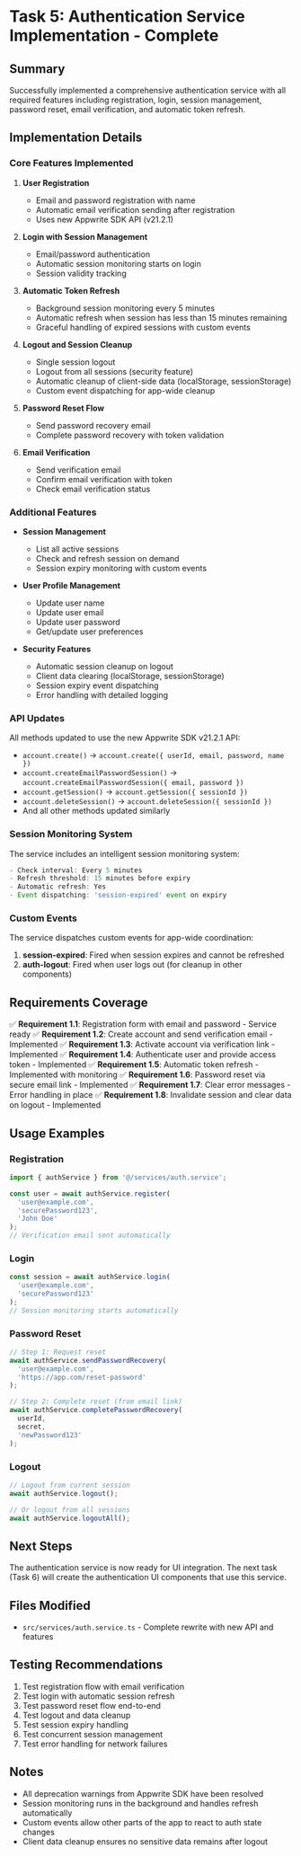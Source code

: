# Task 5: Authentication Service Implementation - Complete

## Summary

Successfully implemented a comprehensive authentication service with all required features including registration, login, session management, password reset, email verification, and automatic token refresh.

## Implementation Details

### Core Features Implemented

1. **User Registration**
   - Email and password registration with name
   - Automatic email verification sending after registration
   - Uses new Appwrite SDK API (v21.2.1)

2. **Login with Session Management**
   - Email/password authentication
   - Automatic session monitoring starts on login
   - Session validity tracking

3. **Automatic Token Refresh**
   - Background session monitoring every 5 minutes
   - Automatic refresh when session has less than 15 minutes remaining
   - Graceful handling of expired sessions with custom events

4. **Logout and Session Cleanup**
   - Single session logout
   - Logout from all sessions (security feature)
   - Automatic cleanup of client-side data (localStorage, sessionStorage)
   - Custom event dispatching for app-wide cleanup

5. **Password Reset Flow**
   - Send password recovery email
   - Complete password recovery with token validation

6. **Email Verification**
   - Send verification email
   - Confirm email verification with token
   - Check email verification status

### Additional Features

- **Session Management**
  - List all active sessions
  - Check and refresh session on demand
  - Session expiry monitoring with custom events

- **User Profile Management**
  - Update user name
  - Update user email
  - Update user password
  - Get/update user preferences

- **Security Features**
  - Automatic session cleanup on logout
  - Client data clearing (localStorage, sessionStorage)
  - Session expiry event dispatching
  - Error handling with detailed logging

### API Updates

All methods updated to use the new Appwrite SDK v21.2.1 API:
- `account.create()` → `account.create({ userId, email, password, name })`
- `account.createEmailPasswordSession()` → `account.createEmailPasswordSession({ email, password })`
- `account.getSession()` → `account.getSession({ sessionId })`
- `account.deleteSession()` → `account.deleteSession({ sessionId })`
- And all other methods updated similarly

### Session Monitoring System

The service includes an intelligent session monitoring system:

```typescript
- Check interval: Every 5 minutes
- Refresh threshold: 15 minutes before expiry
- Automatic refresh: Yes
- Event dispatching: 'session-expired' event on expiry
```

### Custom Events

The service dispatches custom events for app-wide coordination:

1. **session-expired**: Fired when session expires and cannot be refreshed
2. **auth-logout**: Fired when user logs out (for cleanup in other components)

## Requirements Coverage

✅ **Requirement 1.1**: Registration form with email and password - Service ready
✅ **Requirement 1.2**: Create account and send verification email - Implemented
✅ **Requirement 1.3**: Activate account via verification link - Implemented
✅ **Requirement 1.4**: Authenticate user and provide access token - Implemented
✅ **Requirement 1.5**: Automatic token refresh - Implemented with monitoring
✅ **Requirement 1.6**: Password reset via secure email link - Implemented
✅ **Requirement 1.7**: Clear error messages - Error handling in place
✅ **Requirement 1.8**: Invalidate session and clear data on logout - Implemented

## Usage Examples

### Registration
```typescript
import { authService } from '@/services/auth.service';

const user = await authService.register(
  'user@example.com',
  'securePassword123',
  'John Doe'
);
// Verification email sent automatically
```

### Login
```typescript
const session = await authService.login(
  'user@example.com',
  'securePassword123'
);
// Session monitoring starts automatically
```

### Password Reset
```typescript
// Step 1: Request reset
await authService.sendPasswordRecovery(
  'user@example.com',
  'https://app.com/reset-password'
);

// Step 2: Complete reset (from email link)
await authService.completePasswordRecovery(
  userId,
  secret,
  'newPassword123'
);
```

### Logout
```typescript
// Logout from current session
await authService.logout();

// Or logout from all sessions
await authService.logoutAll();
```

## Next Steps

The authentication service is now ready for UI integration. The next task (Task 6) will create the authentication UI components that use this service.

## Files Modified

- `src/services/auth.service.ts` - Complete rewrite with new API and features

## Testing Recommendations

1. Test registration flow with email verification
2. Test login with automatic session refresh
3. Test password reset flow end-to-end
4. Test logout and data cleanup
5. Test session expiry handling
6. Test concurrent session management
7. Test error handling for network failures

## Notes

- All deprecation warnings from Appwrite SDK have been resolved
- Session monitoring runs in the background and handles refresh automatically
- Custom events allow other parts of the app to react to auth state changes
- Client data cleanup ensures no sensitive data remains after logout
